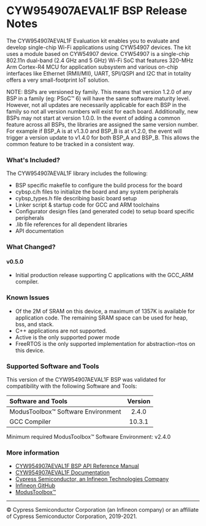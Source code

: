 # CYW954907AEVAL1F BSP Release Notes
The CYW954907AEVAL1F Evaluation kit enables you to evaluate and develop single-chip Wi-Fi applications using CYW54907 devices. The kit uses a module based on CYW54907 device. CYW54907 is a single-chip 802.11n dual-band (2.4 GHz and 5 GHz) Wi-Fi SoC that features 320-MHz Arm Cortex-R4 MCU for application subsystem and various on-chip interfaces like Ethernet (RMII/MII), UART, SPI/QSPI and I2C that in totality offers a very small-footprint IoT solution.

NOTE: BSPs are versioned by family. This means that version 1.2.0 of any BSP in a family (eg: PSoC™ 6) will have the same software maturity level. However, not all updates are necessarily applicable for each BSP in the family so not all version numbers will exist for each board. Additionally, new BSPs may not start at version 1.0.0. In the event of adding a common feature across all BSPs, the libraries are assigned the same version number. For example if BSP_A is at v1.3.0 and BSP_B is at v1.2.0, the event will trigger a version update to v1.4.0 for both BSP_A and BSP_B. This allows the common feature to be tracked in a consistent way.

### What's Included?
The CYW954907AEVAL1F library includes the following:
* BSP specific makefile to configure the build process for the board
* cybsp.c/h files to initialize the board and any system peripherals
* cybsp_types.h file describing basic board setup
* Linker script & startup code for GCC and ARM toolchains
* Configurator design files (and generated code) to setup board specific peripherals
* .lib file references for all dependent libraries
* API documentation

### What Changed?
#### v0.5.0
* Initial production release supporting C applications with the GCC_ARM compiler.

### Known Issues
* Of the 2M of SRAM on this device, a maximum of 1357K is available for application code. The remaining
  SRAM space can be used for heap, bss, and stack.
* C++ applications are not supported.
* Active is the only supported power mode
* FreeRTOS is the only supported implementation for abstraction-rtos on this device.

### Supported Software and Tools
This version of the CYW954907AEVAL1F BSP was validated for compatibility with the following Software and Tools:

| Software and Tools                        | Version |
| :---                                      | :----:  |
| ModusToolbox™ Software Environment        | 2.4.0   |
| GCC Compiler                              | 10.3.1  |

Minimum required ModusToolbox™ Software Environment: v2.4.0

### More information
* [CYW954907AEVAL1F BSP API Reference Manual][api]
* [CYW954907AEVAL1F Documentation](https://www.cypress.com/documentation/development-kitsboards/cyw954907aeval1f-evaluation-kit)
* [Cypress Semiconductor, an Infineon Technologies Company](http://www.cypress.com)
* [Infineon GitHub](https://github.com/infineon)
* [ModusToolbox™](https://www.cypress.com/products/modustoolbox-software-environment)

[api]: https://infineon.github.io/TARGET_CYW954907AEVAL1F/html/modules.html

---
© Cypress Semiconductor Corporation (an Infineon company) or an affiliate of Cypress Semiconductor Corporation, 2019-2021.